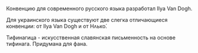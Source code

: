 Конвенцию для современного русского языка разработал Ilya Van Dogh.

Для украинского языка существуют две слегка отличающиеся конвенции: от Ilya Van Dogh и от Нʌько́.

Тифинагица - искусственная славянская письменность на основе тифинага. Придумана для фана.
